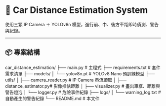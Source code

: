 # 🚗 Car Distance Estimation System

使用三顆 IP Camera ＋ YOLOv8n 模型，進行前、中、後方車距即時偵測、警告與紀錄。

---

## 📦 專案結構

car_distance_estimation/
├── main.py                 # 主程式
├── requirements.txt        # 套件需求清單
├── models/
│   └── yolov8n.pt           # YOLOv8 Nano 預訓練模型
├── utils/
│   ├── camera_reader.py     # IP Camera 串流讀取
│   ├── distance_estimator.py# 影像推估距離
│   ├── visualizer.py        # 畫出車框、距離與警告燈泡
│   └── logger.py            # 危險事件紀錄
├── logs/
│   └── warning_log.txt      # 自動產生的警告紀錄
└── README.md                # 本文件

